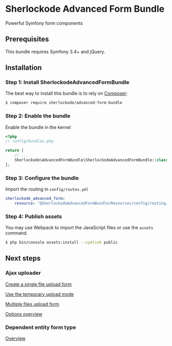 Sherlockode Advanced Form Bundle
================================

Powerful Symfony form components

## Prerequisites

This bundle requires Symfony 3.4+ and jQuery.

## Installation

### Step 1: Install SherlockodeAdvancedFormBundle

The best way to install this bundle is to rely on [Composer](https://getcomposer.org/):

```bash
$ composer require sherlockode/advanced-form-bundle
```

### Step 2: Enable the bundle

Enable the bundle in the kernel

```php
<?php
// config/bundles.php

return [
    // ...
    Sherlockode\AdvancedFormBundle\SherlockodeAdvancedFormBundle::class => ['all' => true],
];
```

### Step 3: Configure the bundle

Import the routing in `config/routes.yml`

```yaml
sherlockode_advanced_form:
    resource: "@SherlockodeAdvancedFormBundle/Resources/config/routing/all.xml"
```

### Step 4: Publish assets

You may use Webpack to import the JavaScript files or use the `assets` command.

```bash
$ php bin/console assets:install --symlink public
```

## Next steps

### Ajax uploader

[Create a single file upload form](Resources/doc/single_file_upload.md)

[Use the temporary upload mode](Resources/doc/temporary_upload.md)

[Multiple files upload form](Resources/doc/multiple_files_upload.md)

[Options overview](Resources/doc/options_overview.md)

### Dependent entity form type

[Overview](Resources/doc/dependent_entity.md)
